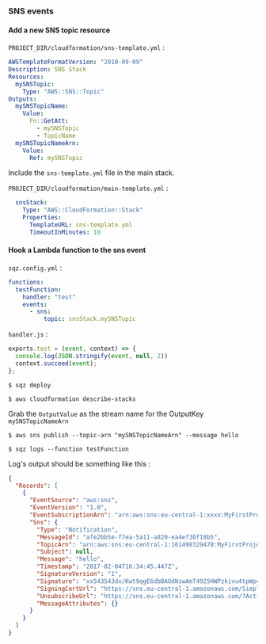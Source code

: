 ### SNS events

#### Add a new SNS topic resource

`PROJECT_DIR/cloudformation/sns-template.yml` :

```yaml
AWSTemplateFormatVersion: "2010-09-09"
Description: SNS Stack
Resources:
  mySNSTopic:
    Type: "AWS::SNS::Topic"
Outputs:
  mySNSTopicName:
    Value:
      Fn::GetAtt:
        - mySNSTopic
        - TopicName
  mySNSTopicNameArn:
    Value:
      Ref: mySNSTopic
```

Include the `sns-template.yml` file in the main stack.

`PROJECT_DIR/cloudformation/main-template.yml` :

```yaml
  snsStack:
    Type: "AWS::CloudFormation::Stack"
    Properties:
      TemplateURL: sns-template.yml
      TimeoutInMinutes: 10
```

#### Hook a Lambda function to the sns event

`sqz.config.yml` :

```yaml
functions:
  testFunction:
    handler: "test"
    events:
      - sns:
          topic: snsStack.mySNSTopic
```

`handler.js` :

```js
exports.test = (event, context) => {
  console.log(JSON.stringify(event, null, 2))
  context.succeed(event);
};
```

`$ sqz deploy`

`$ aws cloudformation describe-stacks`

Grab the `OutputValue` as the stream name for the OutputKey `mySNSTopicNameArn`

`$ aws sns publish --topic-arn "mySNSTopicNameArn" --message hello`

`$ sqz logs --function testFunction`

Log's output should be something like this :

```json
{
  "Records": [
    {
      "EventSource": "aws:sns",
      "EventVersion": "1.0",
      "EventSubscriptionArn": "arn:aws:sns:eu-central-1:xxxx:MyFirstProject-dev-snsStack-xxxx-mySNSTopic-L06ROZHUCL0T:ec873118-6fe6-4c7d-bf97-6ed546bd5340",
      "Sns": {
        "Type": "Notification",
        "MessageId": "afe2bb5e-f7ea-5a11-a820-ea4ef30f18b5",
        "TopicArn": "arn:aws:sns:eu-central-1:161498329478:MyFirstProject-dev-snsStack-P9UL1YY2YIP3-mySNSTopic-L06ROZHUCL0T",
        "Subject": null,
        "Message": "hello",
        "Timestamp": "2017-02-04T16:34:45.447Z",
        "SignatureVersion": "1",
        "Signature": "xx543543dx/Kwt9qgE6dbBAOdNswAmT4925HWPzkivu4tpWp4CQGbzVC9nobJoqaxSPkKXJRSZBuez45Gr1zk23HpcKIMDJRvY9Rgz3eRLR8Bt4jvGEdesVNzI4g0ENHcjWHV9/IOiwMpLOB6xPqEPZ5b/fXwH75qxMhjsN2DreOyo/uD7hddDtoPhZKBfWqeIkNaoQqIaCQmKKIyAMigYoW0oE7RwfklXvpCBD4SUsl5+nRs3ZqhD20WE5z0O5AzME3T6zSnBAjLx+g6sVRHtTJcILVDglMUZ1g/rIvME4ZEjyHw==",
        "SigningCertUrl": "https://sns.eu-central-1.amazonaws.com/SimpleNotificationService-xxxxxx.pem",
        "UnsubscribeUrl": "https://sns.eu-central-1.amazonaws.com/?Action=Unsubscribe&SubscriptionArn=arn:aws:sns:eu-central-1:161498329478:MyFirstProject-dev-snsStack-xxxxx-mySNSTopic-L06ROZHUCL0T:ec873118-6fe6-4c7d-bf97-6ed546bd5340",
        "MessageAttributes": {}
      }
    }
  ]
}
```
